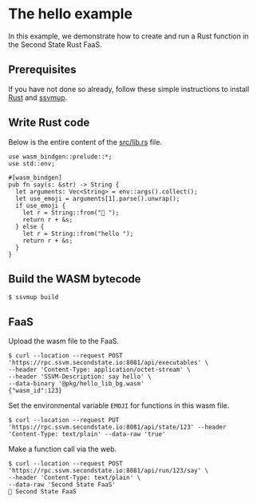 # The hello example

In this example, we demonstrate how to create and run a Rust function in the Second State Rust FaaS.

## Prerequisites

If you have not done so already, follow these simple instructions to install [Rust](https://www.rust-lang.org/tools/install) and [ssvmup](https://www.secondstate.io/articles/ssvmup/).

## Write Rust code

Below is the entire content of the [src/lib.rs](src/lib.rs) file.

```
use wasm_bindgen::prelude::*;
use std::env;

#[wasm_bindgen]
pub fn say(s: &str) -> String {
  let arguments: Vec<String> = env::args().collect();
  let use_emoji = arguments[1].parse().unwrap();
  if use_emoji {
    let r = String::from("👋 ");
    return r + &s;
  } else {
    let r = String::from("hello ");
    return r + &s;
  }
}
```

## Build the WASM bytecode

```
$ ssvmup build
```

## FaaS

Upload the wasm file to the FaaS.

```
$ curl --location --request POST 'https://rpc.ssvm.secondstate.io:8081/api/executables' \
--header 'Content-Type: application/octet-stream' \
--header 'SSVM-Description: say hello' \
--data-binary '@pkg/hello_lib_bg.wasm'
{"wasm_id":123}
```

Set the environmental variable `EMOJI` for functions in this wasm file.

```
$ curl --location --request PUT 'https://rpc.ssvm.secondstate.io:8081/api/state/123' --header 'Content-Type: text/plain' --data-raw 'true'
```

Make a function call via the web.

```
$ curl --location --request POST 'https://rpc.ssvm.secondstate.io:8081/api/run/123/say' \
--header 'Content-Type: text/plain' \
--data-raw 'Second State FaaS'
👋 Second State FaaS
```


